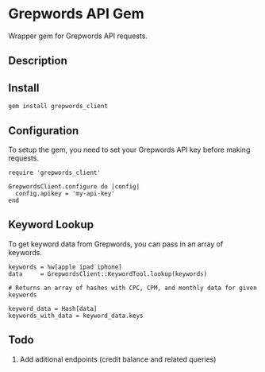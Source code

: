 # Grepwords API Gem

Wrapper gem for Grepwords API requests.

## Description


## Install

    gem install grepwords_client

## Configuration

  To setup the gem, you need to set your Grepwords API key before making requests.

    require 'grepwords_client'

    GrepwordsClient.configure do |config|
      config.apikey = 'my-api-key'
    end

## Keyword Lookup

  To get keyword data from Grepwords, you can pass in an array of keywords.

    keywords = %w[apple ipad iphone]
    data     = GrepwordsClient::KeywordTool.lookup(keywords)

    # Returns an array of hashes with CPC, CPM, and monthly data for given keywords

    keyword_data = Hash[data]
    keywords_with_data = keyword_data.keys

## Todo

1. Add aditional endpoints (credit balance and related queries)
